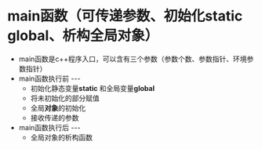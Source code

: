 # main函数（可传递参数、初始化static global、析构全局对象）

+ main函数是c++程序入口，可以含有三个参数（参数个数、参数指针、环境参数指针）
+ main函数执行前 --- 
  + 初始化静态变量**static** 和全局变量**global**
  + 将未初始化的部分赋值
  + 全局**对象**的初始化
  + 接收传递的参数
+ main函数执行后 ---
  + 全局对象的析构函数

